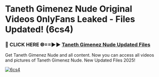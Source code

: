 # Taneth Gimenez Nude Original Videos 0nlyFans Leaked - Files Updated! (6cs4)

<h3>🔴 CLICK HERE 🌐==►► <a href="https://tinyurl.com/5h6xmrr3" rel="nofollow">Taneth Gimenez Nude Updated Files</a></h3>

Get Taneth Gimenez Nude and all content. Now you can access all videos and pictures of Taneth Gimenez Nude. New Updated Files 2025!

[![6cs4](https://i.imgur.com/KVD873Z.gif)](https://tinyurl.com/5h6xmrr3)
